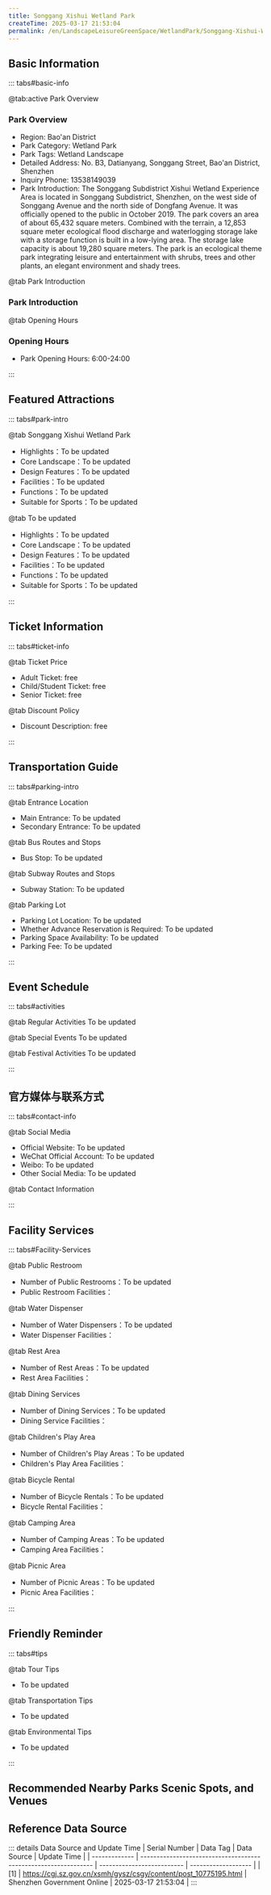 ```yaml
---
title: Songgang Xishui Wetland Park
createTime: 2025-03-17 21:53:04
permalink: /en/LandscapeLeisureGreenSpace/WetlandPark/Songgang-Xishui-Wetland-Park/
---
```



<script setup>
import ImageSwiper from '/.vuepress/theme/components/ImageSwiper.vue'
// 轮播图数据
const swiperItems = [
    {
                link: 'https://cgj.sz.gov.cn/img/4/4005/4005936/10775195.png',
                title: 'Songgang Xishui Wetland Park',
                description: '',
                author: 'Shenzhen Government Online',
                date: '2025/03/17'
                },
  {
                link: 'https://cgj.sz.gov.cn/img/4/4005/4005936/10775195.png',
                title: 'Songgang Xishui Wetland Park',
                description: '',
                author: 'Shenzhen Government Online',
                date: '2025/03/17'
                }
]
// 配置项
const swiperConfig = {
  height: 500,
  showInfo: true
}
</script>
<!-- 轮播图组件 -->
<ImageSwiper :items="swiperItems" :config="swiperConfig" />



## Basic Information

::: tabs#basic-info

@tab:active Park Overview
### Park Overview
- Region: Bao'an District
- Park Category: Wetland Park
- Park Tags: Wetland Landscape
- Detailed Address: No. B3, Datianyang, Songgang Street, Bao'an District, Shenzhen
- Inquiry Phone: 13538149039
- Park Introduction: The Songgang Subdistrict Xishui Wetland Experience Area is located in Songgang Subdistrict, Shenzhen, on the west side of Songgang Avenue and the north side of Dongfang Avenue. It was officially opened to the public in October 2019. The park covers an area of about 65,432 square meters. Combined with the terrain, a 12,853 square meter ecological flood discharge and waterlogging storage lake with a storage function is built in a low-lying area. The storage lake capacity is about 19,280 square meters. The park is an ecological theme park integrating leisure and entertainment with shrubs, trees and other plants, an elegant environment and shady trees.

@tab Park Introduction
### Park Introduction
@tab Opening Hours
### Opening Hours
- Park Opening Hours: 6:00-24:00

:::

## Featured Attractions

::: tabs#park-intro

@tab Songgang Xishui Wetland Park
<ImageCard
image="https://cgj.sz.gov.cn/images/index20230710_1.png"
    title="Songgang Xishui Wetland Park"
    description="The total area of Songgang Xishui Wetland is 65,432 square meters. There are wooden bridges, running tracks, lakes and wide areas in the park for outdoor activities, which are convenient for tourists and citizens to have fun, relax and play. The park is mainly composed of trees and shrubs. It is the main habitat of wetland vegetation and the park is mainly for maintaining the wetland ecological environment."
    date=""
    author="Shenzhen Government Online"
/>


- Highlights：To be updated
- Core Landscape：To be updated
- Design Features：To be updated
- Facilities：To be updated
- Functions：To be updated
- Suitable for Sports：To be updated

@tab To be updated
<ImageCard
image="https://cgj.sz.gov.cn/images/index20230710_1.png"
    title="Songgang Xishui Wetland Park"
    description="The total area of Songgang Xishui Wetland is 65,432 square meters. There are wooden bridges, running tracks, lakes and wide areas in the park for outdoor activities, which are convenient for tourists and citizens to have fun, relax and play. The park is mainly composed of trees and shrubs. It is the main habitat of wetland vegetation and the park is mainly for maintaining the wetland ecological environment."
    date=""
    author="Shenzhen Government Online"
/>


- Highlights：To be updated
- Core Landscape：To be updated
- Design Features：To be updated
- Facilities：To be updated
- Functions：To be updated
- Suitable for Sports：To be updated

:::

## Ticket Information

::: tabs#ticket-info

@tab Ticket Price
- Adult Ticket: free
- Child/Student Ticket: free
- Senior Ticket: free

@tab Discount Policy
- Discount Description: free

:::

## Transportation Guide

::: tabs#parking-intro

@tab Entrance Location
- Main Entrance: To be updated
- Secondary Entrance: To be updated

@tab Bus Routes and Stops
- Bus Stop: To be updated

@tab Subway Routes and Stops
- Subway Station: To be updated

@tab Parking Lot
- Parking Lot Location: To be updated
- Whether Advance Reservation is Required: To be updated
- Parking Space Availability: To be updated
- Parking Fee: To be updated

:::

## Event Schedule

::: tabs#activities

@tab Regular Activities
To be updated

@tab Special Events
To be updated

@tab Festival Activities
To be updated

:::

## 官方媒体与联系方式

::: tabs#contact-info

@tab Social Media
- Official Website: To be updated
- WeChat Official Account: To be updated
- Weibo: To be updated
- Other Social Media: To be updated

@tab Contact Information

:::

## Facility Services

::: tabs#Facility-Services

@tab Public Restroom
- Number of Public Restrooms：To be updated
- Public Restroom Facilities：

@tab Water Dispenser
- Number of Water Dispensers：To be updated
- Water Dispenser Facilities：

@tab Rest Area
- Number of Rest Areas：To be updated
- Rest Area Facilities：

@tab Dining Services
- Number of Dining Services：To be updated
- Dining Service Facilities：

@tab Children's Play Area
- Number of Children's Play Areas：To be updated
- Children's Play Area Facilities：

@tab Bicycle Rental
- Number of Bicycle Rentals：To be updated
- Bicycle Rental Facilities：

@tab Camping Area
- Number of Camping Areas：To be updated
- Camping Area Facilities：

@tab Picnic Area
- Number of Picnic Areas：To be updated
- Picnic Area Facilities：

:::

## Friendly Reminder

::: tabs#tips

@tab Tour Tips
- To be updated

@tab Transportation Tips
- To be updated

@tab Environmental Tips
- To be updated

:::

## Recommended Nearby Parks Scenic Spots, and Venues

<CardGrid>
  <ImageCard
        image="https://cgj.sz.gov.cn/img/4/4005/4005985/10775328.jpg"
        title="Performing Arts Park"
        description="The Performing Arts Park is located in the Guiwan area of Qianhai, covering an area of 139,000 square meters. It is adjacent to Dachan Bay in the west, Shuangji"
        href="/en/ComprehensivePark/Performing Arts Park"
        author="Shenzhen Government Online"
        date="2025/01/02"
      />
      <ImageCard
        image="https://cgj.sz.gov.cn/img/4/4005/4005985/10775328.jpg"
        title="Performing Arts Park"
        description="The Performing Arts Park is located in the Guiwan area of Qianhai, covering an area of 139,000 square meters. It is adjacent to Dachan Bay in the west, Shuangji"
        href="/en/ComprehensivePark/Performing Arts Park"
        author="Shenzhen Government Online"
        date="2025/01/02"
      />
    </CardGrid>


## Reference Data Source

::: details Data Source and Update Time
| Serial Number | Data Tag                                                        | Data Source                | Update Time         |
| ------------- | --------------------------------------------------------------- | -------------------------- | ------------------- |
| [1]           | https://cgj.sz.gov.cn/xsmh/gysz/csgy/content/post_10775195.html | Shenzhen Government Online | 2025-03-17 21:53:04 |
:::

